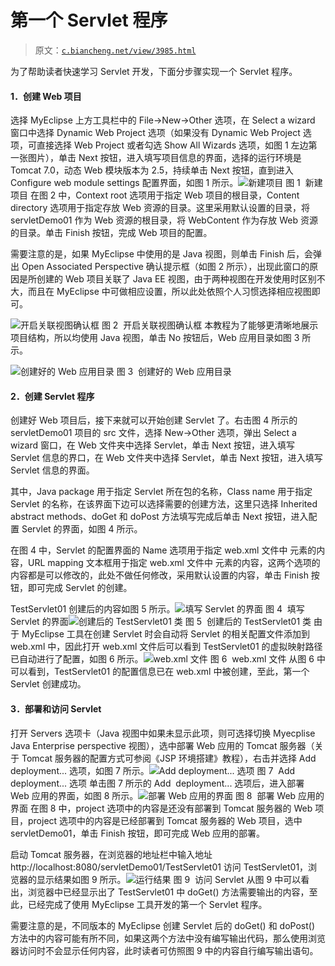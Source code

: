 # 第一个 Servlet 程序

> 原文：[`c.biancheng.net/view/3985.html`](http://c.biancheng.net/view/3985.html)

为了帮助读者快速学习 Servlet 开发，下面分步骤实现一个 Servlet 程序。

#### 1．创建 Web 项目

选择 MyEclipse 上方工具栏中的 File→New→Other 选项，在 Select a wizard 窗口中选择 Dynamic Web Project 选项（如果没有 Dynamic Web Project 选项，可直接选择 Web Project 或者勾选 Show All Wizards 选项，如图 1 左边第一张图片），单击 Next 按钮，进入填写项目信息的界面，选择的运行环境是 Tomcat 7.0，动态 Web 模块版本为 2.5，持续单击 Next 按钮，直到进入 Configure web module settings 配置界面，如图 1 所示。![新建项目](img/52d0b2a6db90a7af883d84ca80931990.png)
图 1  新建项目
在图 2 中，Context root 选项用于指定 Web 项目的根目录，Content directory 选项用于指定存放 Web 资源的目录。这里采用默认设置的目录，将 servletDemo01 作为 Web 资源的根目录，将 WebContent 作为存放 Web 资源的目录。单击 Finish 按钮，完成 Web 项目的配置。

需要注意的是，如果 MyEclipse 中使用的是 Java 视图，则单击 Finish 后，会弹出 Open Associated Perspective 确认提示框（如图 2 所示），出现此窗口的原因是所创建的 Web 项目关联了 Java EE 视图，由于两种视图在开发使用时区别不大，而且在 MyEclipse 中可做相应设置，所以此处依照个人习惯选择相应视图即可。

![开启关联视图确认框](img/061fdb0c4ee8401ee442378d58bcaeb8.png)
图 2  开启关联视图确认框
本教程为了能够更清晰地展示项目结构，所以均使用 Java 视图，单击 No 按钮后，Web 应用目录如图 3 所示。

![创建好的 Web 应用目录](img/4b99c78ab48b2d07b3d235b99d51714c.png)
图 3  创建好的 Web 应用目录

#### 2．创建 Servlet 程序

创建好 Web 项目后，接下来就可以开始创建 Servlet 了。右击图 4 所示的 servletDemo01 项目的 src 文件，选择 New→Other 选项，弹出 Select a wizard 窗口，在 Web 文件夹中选择 Servlet，单击 Next 按钮，进入填写 Servlet 信息的界口，在 Web 文件夹中选择 Servlet，单击 Next 按钮，进入填写 Servlet 信息的界面。

其中，Java package 用于指定 Servlet 所在包的名称，Class name 用于指定 Servlet 的名称，在该界面下边可以选择需要的创建方法，这里只选择 Inherited abstract methods、doGet 和 doPost 方法填写完成后单击 Next 按钮，进入配置 Servlet 的界面，如图 4 所示。

在图 4 中，Servlet 的配置界面的 Name 选项用于指定 web.xml 文件中 <servlet-name> 元素的内容，URL mapping 文本框用于指定 web.xml 文件中 <url-pattern> 元素的内容，这两个选项的内容都是可以修改的，此处不做任何修改，采用默认设置的内容，单击 Finish 按钮，即可完成 Servlet 的创建。

TestServlet01 创建后的内容如图 5 所示。![填写 Servlet 的界面](img/660763c80b8a4113a3262a222832f21c.png)
图 4  填写 Servlet 的界面![创建后的 TestServlet01 类](img/5b3d32c8fb744e99ff96074512689bd7.png)
图 5  创建后的 TestServlet01 类
由于 MyEclipse 工具在创建 Servlet 时会自动将 Servlet 的相关配置文件添加到 web.xml 中，因此打开 web.xml 文件后可以看到 TestServlet01 的虚拟映射路径已自动进行了配置，如图 6 所示。![web.xml 文件](img/4def9b4b380d01823ebd21aa4a04b067.png)
图 6  web.xml 文件
从图 6 中可以看到，TestServlet01 的配置信息已在 web.xml 中被创建，至此，第一个 Servlet 创建成功。

#### 3．部署和访问 Servlet

打开 Servers 选项卡（Java 视图中如果未显示此项，则可选择切换 Myecplise Java Enterprise perspective 视图），选中部署 Web 应用的 Tomcat 服务器（关于 Tomcat 服务器的配置方式可参阅《JSP 环境搭建》教程），右击并选择 Add  deployment... 选项，如图 7 所示。![Add  deployment... 选项](img/80137738d7b8a0c70023ecbff82ac2e4.png)
图 7  Add  deployment... 选项
单击图 7 所示的 Add  deployment... 选项后，进入部署 Web 应用的界面，如图 8 所示。![部署 Web 应用的界面](img/f527373dc4be2a86f05649926b8ff6b1.png)
图 8  部署 Web 应用的界面
在图 8 中，project 选项中的内容是还没有部署到 Tomcat 服务器的 Web 项目，project 选项中的内容是已经部署到 Tomcat 服务器的 Web 项目，选中 servletDemo01，单击 Finish 按钮，即可完成 Web 应用的部署。

启动 Tomcat 服务器，在浏览器的地址栏中输入地址 http://localhost:8080/servletDemo01/TestServlet01 访问 TestServlet01，浏览器的显示结果如图 9 所示。![运行结果](img/12743eb999ded2fda3ae971718bd5f29.png)
图 9  访问 Servlet
从图 9 中可以看出，浏览器中已经显示出了 TestServlet01 中 doGet() 方法需要输出的内容，至此，已经完成了使用 MyEclipse 工具开发的第一个 Servlet 程序。

需要注意的是，不同版本的 MyEclipse 创建 Servlet 后的 doGet() 和 doPost() 方法中的内容可能有所不同，如果这两个方法中没有编写输出代码，那么使用浏览器访问时不会显示任何内容，此时读者可仿照图 9 中的内容自行编写输出语句。